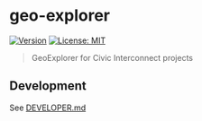 # geo-explorer

[![Version](https://img.shields.io/badge/version-v0.0.3-blue)](https://github.com/civic-interconnect/geo-explorer/releases)
[![License: MIT](https://img.shields.io/badge/license-MIT-green.svg)](https://opensource.org/licenses/MIT)

> GeoExplorer for Civic Interconnect projects

## Development

See [DEVELOPER.md](./DEVELOPER.md)
